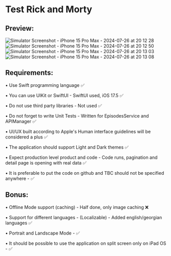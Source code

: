# Test Rick and Morty

## Preview:

![Simulator Screenshot - iPhone 15 Pro Max - 2024-07-26 at 20 12 28](https://github.com/user-attachments/assets/21647268-a8f2-4963-99ac-237c114a87f9) ![Simulator Screenshot - iPhone 15 Pro Max - 2024-07-26 at 20 12 50](https://github.com/user-attachments/assets/9745ec3e-0c17-4c9b-ac1d-38fad63770e7) ![Simulator Screenshot - iPhone 15 Pro Max - 2024-07-26 at 20 13 03](https://github.com/user-attachments/assets/96a66dba-9bfd-46f6-9e01-a9008c42fe66) ![Simulator Screenshot - iPhone 15 Pro Max - 2024-07-26 at 20 13 08](https://github.com/user-attachments/assets/421a03fb-e6f0-4e07-bca3-3eb5d5839379) 

## Requirements:
• Use Swift programming language ✅

• You can use UIKit or SwiftUI - SwiftUI used, iOS 17.5 ✅

• Do not use third party libraries - Not used ✅

• Do not forget to write Unit Tests - Written for EpisodesService and APIManager ✅

• UI/UX built according to Apple's Human interface guidelines will be considered a plus ✅

• The application should support Light and Dark themes ✅

• Expect production level product and code - Code runs, pagination and detail page is opening with real data ✅

• It is preferable to put the code on github and TBC should not be specified anywhere - ✅

## Bonus:
• Offline Mode support (caching) - Half done, only image caching ❌

• Support for different languages ​​- (Localizable) - Added english/georgian languages ✅

• Portrait and Landscape Mode - ✅

• It should be possible to use the application on split screen only on iPad OS - ✅
